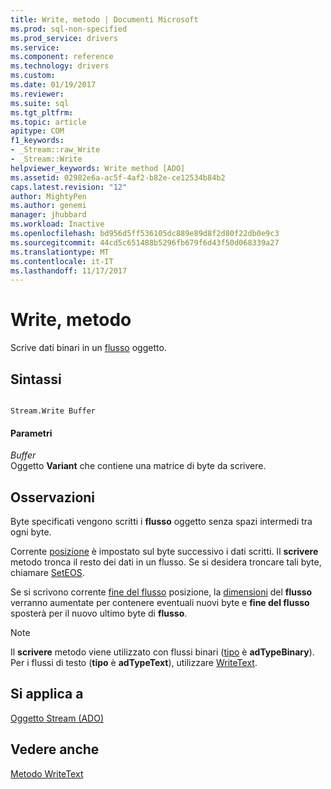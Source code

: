 ```yaml
---
title: Write, metodo | Documenti Microsoft
ms.prod: sql-non-specified
ms.prod_service: drivers
ms.service: 
ms.component: reference
ms.technology: drivers
ms.custom: 
ms.date: 01/19/2017
ms.reviewer: 
ms.suite: sql
ms.tgt_pltfrm: 
ms.topic: article
apitype: COM
f1_keywords:
- _Stream::raw_Write
- _Stream::Write
helpviewer_keywords: Write method [ADO]
ms.assetid: 02982e6a-ac5f-4af2-b82e-ce12534b84b2
caps.latest.revision: "12"
author: MightyPen
ms.author: genemi
manager: jhubbard
ms.workload: Inactive
ms.openlocfilehash: bd956d5ff536105dc889e89d8f2d80f22db0e9c3
ms.sourcegitcommit: 44cd5c651488b5296fb679f6d43f50d068339a27
ms.translationtype: MT
ms.contentlocale: it-IT
ms.lasthandoff: 11/17/2017
---
```

# <a name="write-method"></a>Write, metodo
Scrive dati binari in un [flusso](../../../ado/reference/ado-api/stream-object-ado.md) oggetto.  
  
## <a name="syntax"></a>Sintassi  
  
```  
  
Stream.Write Buffer  
```  
  
#### <a name="parameters"></a>Parametri  
 *Buffer*  
 Oggetto **Variant** che contiene una matrice di byte da scrivere.  
  
## <a name="remarks"></a>Osservazioni  
 Byte specificati vengono scritti i **flusso** oggetto senza spazi intermedi tra ogni byte.  
  
 Corrente [posizione](../../../ado/reference/ado-api/position-property-ado.md) è impostato sul byte successivo i dati scritti. Il **scrivere** metodo tronca il resto dei dati in un flusso. Se si desidera troncare tali byte, chiamare [SetEOS](../../../ado/reference/ado-api/seteos-method.md).  
  
 Se si scrivono corrente [fine del flusso](../../../ado/reference/ado-api/eos-property.md) posizione, la [dimensioni](../../../ado/reference/ado-api/size-property-ado-stream.md) del **flusso** verranno aumentate per contenere eventuali nuovi byte e **fine del flusso** sposterà per il nuovo ultimo byte di **flusso**.  
  
> [!NOTE]
>  Il **scrivere** metodo viene utilizzato con flussi binari ([tipo](../../../ado/reference/ado-api/type-property-ado-stream.md) è **adTypeBinary**). Per i flussi di testo (**tipo** è **adTypeText**), utilizzare [WriteText](../../../ado/reference/ado-api/writetext-method.md).  
  
## <a name="applies-to"></a>Si applica a  
 [Oggetto Stream (ADO)](../../../ado/reference/ado-api/stream-object-ado.md)  
  
## <a name="see-also"></a>Vedere anche  
 [Metodo WriteText](../../../ado/reference/ado-api/writetext-method.md)
